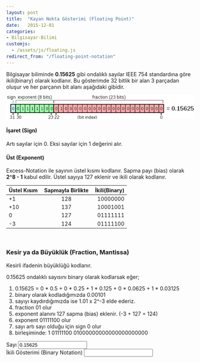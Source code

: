 ```yaml
---
layout: post
title:  "Kayan Nokta Gösterimi (Floating Point)"
date:   2015-12-01
categories: 
- Bilgisayar-Bilimi
customjs:
  - /assets/js/floating.js
redirect_from: "/floating-point-notation"
---
```


Bilgisayar biliminde **0.15625** gibi ondalıklı sayılar IEEE 754 standardına göre ikili(binary) olarak kodlanır. Bu gösterimde 32 bitlik bir alan 3 parçadan oluşur ve her parçanın bit alanı aşağıdaki gibidir.

![Kayan Nokta Gösterimi](/assets/article_images/2015-12-01-kayan-nokta-gosterimi/floating-point-notation.png)

#### İşaret (Sign)

Artı sayılar için 0. Eksi sayılar için 1 değerini alır.

#### Üst (Exponent)

Excess-Notation ile sayının üstel kısmı kodlanır. Sapma payı (bias) olarak **2^8 - 1** kabul edilir. Üstel sayıya 127 eklenir ve ikili olarak kodlanır.


| Üstel Kısım  	| Sapmayla Birlikte 	|     İkili(Binary) 	|
|-------------	|:------:	|---------:	|
| +1          	|   128  	| 10000000 	|
| +10         	|   137  	| 10001001 	|
| 0           	|   127  	| 01111111 	|
| -3           	|   124  	| 01111100 	|


<br />

### Kesir ya da Büyüklük (Fraction, Mantissa)

Kesirli ifadenin büyüklüğü kodlanır.

0.15625 ondalıklı sayısını binary olarak kodlarsak eğer;

1. 0.15625 = 0 \* 0.5 + 0 \* 0.25 + 1 \* 0.125 + 0 \* 0.0625 + 1 \* 0.03125
2. binary olarak kodladığımızda 0.00101
3. sayıyı kaydırdığımızda ise 1.01 x 2^-3 elde ederiz.
4. fraction 01 olur
5. exponent alanını 127 sapma (bias) eklenir. (-3 + 127 = 124)
6. exponent 01111100 olur
7. sayı artı sayı olduğu için sign 0 olur
8. birleşiminde: 1 01111100 01000000000000000000000

<div id="tools" class="row">
    <label>Sayı</label>
    <input value="0.15625" name="number" type="number" id="number_notation" class="form-control" ><br />
    <label>İkili Gösterimi (Binary Notation)</label>
    <input name="binary" type="text" id="floating_notation" class="form-control" ><br />
</div>
